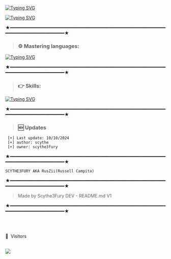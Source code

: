 
[![Typing SVG](https://readme-typing-svg.demolab.com?font=Unbounded&weight=900&size=30&duration=5000&pause=1000&color=45F7F0&center=true&width=435&lines=RUSSELL-DEV;SCYTHE3FURY)](https://git.io/typing-svg)

[![Typing SVG](https://readme-typing-svg.demolab.com?font=Unbounded&weight=700&duration=500&pause=1000&color=233AF7&center=true&width=435&lines=GITHUB.COM%2FSCYTHE3FURY)](https://git.io/typing-svg)

★━━━━━━━━━━━━━━━━━━━━━━━━━━━━━━━━━━━━━━━━━━━━━━━━━━━━━━━━━━━━━━━━━━━━━━━━━━━━━━━━★

> ### ⚙️ Mastering languages: 

[![Typing SVG](https://readme-typing-svg.demolab.com?font=Unbounded&weight=700&duration=400&pause=1000&color=F70000&width=435&lines=C%2B%2B;Java;Python;Perl;JavaScript;C%23;Php;HTML-CSS)](https://git.io/typing-svg)

★━━━━━━━━━━━━━━━━━━━━━━━━━━━━━━━━━━━━━━━━━━━━━━━━━━━━━━━━━━━━━━━━━━━━━━━━━━━━━━━━★

> ### 👉 Skills: 

[![Typing SVG](https://readme-typing-svg.demolab.com?font=Unbounded&weight=700&duration=400&pause=1000&color=D400F7&width=435&lines=Back+End;Full+Stack+Developer;Web+Developer;Front+End;Discord+Bot+Developer)](https://git.io/typing-svg)

★━━━━━━━━━━━━━━━━━━━━━━━━━━━━━━━━━━━━━━━━━━━━━━━━━━━━━━━━━━━━━━━━━━━━━━━━━━━━━━━━★

> ### 🆕 Updates 
 
```JS 
 [+] Last update: 10/10/2024
 [+] author: scythe
 [+] owner: scythe3fury
 ```

★━━━━━━━━━━━━━━━━━━━━━━━━━━━━━━━━━━━━━━━━━━━━━━━━━━━━━━━━━━━━━━━━━━━━━━━━━━━━━━━━★
 
 ```PY
 SCYTHE3FURY AKA RusZii(Russell Campita)
 ```
 
★━━━━━━━━━━━━━━━━━━━━━━━━━━━━━━━━━━━━━━━━━━━━━━━━━━━━━━━━━━━━━━━━━━━━━━━━━━━━━━━━★
 
 > Made by Scythe3Fury DEV - README.md V1
 
★━━━━━━━━━━━━━━━━━━━━━━━━━━━━━━━━━━━━━━━━━━━━━━━━━━━━━━━━━━━━━━━━━━━━━━━━━━━━━━━━★

 <br><br>
<p>👀 &nbsp;Visitors</p>
 <br>
<img align="left" src="https://profile-counter.glitch.me/Scythe3Fury/count.svg" />


